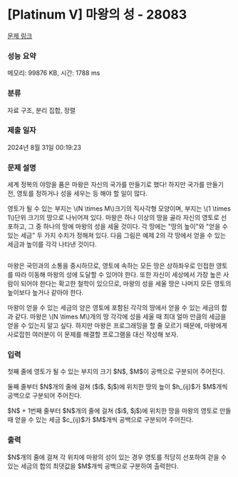 # [Platinum V] 마왕의 성 - 28083 

[문제 링크](https://www.acmicpc.net/problem/28083) 

### 성능 요약

메모리: 99876 KB, 시간: 1788 ms

### 분류

자료 구조, 분리 집합, 정렬

### 제출 일자

2024년 8월 31일 00:19:23

### 문제 설명

<p>세계 정복의 야망을 품은 마왕은 자신의 국가를 만들기로 했다! 하지만 국가를 만들기 전, 영토를 정하거나 성을 세우는 등 해야 할 일이 많다.</p>

<p>영토가 될 수 있는 부지는 \(N \times M\)크기의 직사각형 모양이며, 부지는 \(1 \times 1\)단위 크기의 땅으로 나뉘어져 있다. 마왕은 하나 이상의 땅을 골라 자신의 영토로 선포하고, 그 중 하나의 땅에 마왕의 성을 세울 것이다. 각 땅에는 "땅의 높이"와 "얻을 수 있는 세금" 두 가지 수치가 정해져 있다. 다음 그림은 예제 2의 각 땅에서 얻을 수 있는 세금과 높이를 각각 나타낸 것이다.</p>

<p style="text-align: center;"><img alt="" src="https://upload.acmicpc.net/5cbd5f25-fa03-414f-a00a-1299da548fe4/-/preview/"></p>

<p>마왕은 국민과의 소통을 중시하므로, 영토에 속하는 모든 땅은 상하좌우로 인접한 영토를 따라 이동해 마왕의 성에 도달할 수 있어야 한다. 또한 자신이 세상에서 가장 높은 사람이 되어야 한다는 확고한 철학이 있으므로, 마왕의 성을 세울 땅은 나머지 모든 영토의 높이보다 높거나 같아야 한다.</p>

<p>마왕이 얻을 수 있는 세금의 양은 영토에 포함된 각각의 땅에서 얻을 수 있는 세금의 합과 같다. 마왕은 \(N \times M\)개의 땅 각각에 성을 세울 때 최대 얼마 만큼의 세금을 얻을 수 있는지 알고 싶다. 하지만 마왕은 프로그래밍을 할 줄 모르기 때문에, 마왕에게 사로잡힌 여러분이 이 문제를 해결할 프로그램을 대신 작성해 보자.</p>

### 입력 

 <p>첫째 줄에 영토가 될 수 있는 부지의 크기 $N$, $M$이 공백으로 구분되어 주어진다.</p>

<p>둘째 줄부터 $N$개의 줄에 걸쳐 ($i$, $j$)에 위치한 땅의 높이 $h_{ij}$가 $M$개씩 공백으로 구분되어 주어진다.</p>

<p>$N$ + 1번째 줄부터 $N$개의 줄에 걸쳐 ($i$, $j$)에 위치한 땅을 마왕의 영토로 만들 때 얻을 수 있는 세금 $c_{ij}$가 $M$개씩 공백으로 구분되어 주어진다.</p>

### 출력 

 <p>$N$개의 줄에 걸쳐 각 위치에 마왕의 성이 있는 경우 영토를 적당히 선포하여 걷을 수 있는 세금의 합의 최댓값을 $M$개씩 공백으로 구분하여 출력한다.</p>

